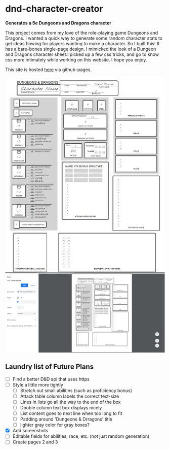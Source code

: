 # dnd-character-creator
**Generates a 5e Dungeons and Dragons character**

This project comes from my love of the role-playing game Dungeons and Dragons. I wanted a quick way to generate some random character stats to get ideas flowing for players wanting to make a character. So I built this!
It has a bare-bones single-page design. I mimicked the look of a Dungeon and Dragons character sheet.I  picked up a few css tricks, and go to know css more intimately while working on this website. I hope you enjoy.

This site is hosted [here](https://deraj21.github.io/dnd-character-creator) via github-pages.

![screenshot](https://raw.githubusercontent.com/Deraj21/dnd-character-creator/master/dnd-csg-screenshot.JPG "Character Sheet Creator Screenshot")
![printable](https://raw.githubusercontent.com/Deraj21/dnd-character-creator/master/printable-screenshot.JPG "Printable Character Sheet")

## Laundry list of Future Plans
- [ ] Find a better D&D api that uses https
- [ ] Style a little more tightly
  - [ ] Stretch out small abilities (such as proficiency bonus)
  - [ ] Attack table column labels the correct text-size
  - [ ] Lines in lists go all the way to the end of the box
  - [ ] Double column text box displays nicely
  - [ ] List content goes to next line when too long to fit
  - [ ] Padding around 'Dungeons & Drragons' title
  - [ ] lighter gray color for gray boxes?
- [x] Add screenshots
- [ ] Editable fields for abilities, race, etc. (not just random generation)
- [ ] Create pages 2 and 3
